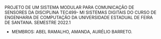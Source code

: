 PROJETO DE UM SISTEMA MODULAR PARA COMUNICAÇÃO DE SENSORES DA DISCIPLINA TEC499- MI SISTEMAS DIGITAIS DO CURSO DE ENGENHARIA DE COMPUTAÇÃO 
DA UNIVERSIDADE ESTADUAL DE FEIRA DE SANTANA. SEMESTRE 2022.1
- MEMBROS: ABEL RAMALHO, AMANDA, AURÉLIO BARRETO.
